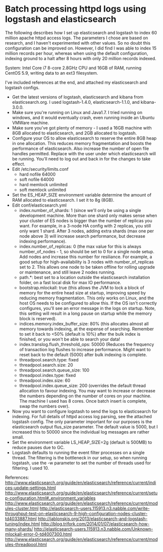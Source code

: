 # Batch processing httpd logs using logstash and elasticsearch

The following describes how I set up elasticsearch and logstash to index 60 million apache httpd access logs. The parameters I chose are based on  research, and I haven't experimented with other values. So no doubt this configuration can be improved on. However, I did find I was able to index 15 million records per hour, whereas when using the default configuration, indexing ground to a halt after 8 hours with only 20 million  records indexed.

System: Intel Core i7 8-core 2.8GHz CPU and 16GB of RAM, running CentOS 5.9, writing data to an ext3 filesystem.

I've included references at the end, and attached my elasticsearch and logstash configs.

* Get the latest versions of logstash, elasticsearch and kibana from elasticsearch.org.  I used logstash-1.4.0, elasticsearch-1.1.0, and kibana-3.0.0.
* Make sure you're running on Linux and Java1.7.  I tried running on windows, and it would eventually crash,  even running inside an Ubuntu VMWare machine.
* Make sure you've got plenty of memory - I used a 16GB machine with 8GB allocated to elasticsearch, and 2GB allocated to logstash.
* Configure your OS to allow elasticsearch to reserve the entire 8GB heap in one allocation. This reduces memory fragmentation and boosts the performance of elasticsearch. Also increase the number of open file handles permitted. Replace <user> with the user under which elasticsearch will be running. You'll need to log out and back in for the changes to take effect.
* Edit /etc/security/limits.conf
  * <user> hard nofile 64000
  * <user>  soft nofile 64000
  * <user>  hard memlock unlimited
  * <user>  soft memlock unlimited
* Set the ES_HEAP_SIZE environment variable determine the amount of RAM allocated to elasticsearch.  I set it to 8g (8GB).
* Edit conf/elasticsearch.yml
  * index.number_of_shards: 1 (since we'll only be using a single development machine.  More than one shard only makes sense when your cluster of ES nodes is bigger than the number of replicas you want. For example, in a 3-node HA config with 2 replicas, you still only want 1 shard.  After 3 nodes, adding extra shards (max one per node above 3) will increase search performance, but decrease indexing performance).
  * index.number_of_replicas: 0 (the max value for this is always number_of_nodes - 1, so should be set to 0 for a single node setup.  Add nodes and increase this number for resiliance. For example, a good setup for high-availability is 3 nodes with number_of_replicas set to 2. This allows one node to be taken offline for rolling upgrade or maintenance, and still leave 2 nodes running.
  * path.*: best set to a location outside the elasticsearch installation folder, on a fast local disk for max IO performance.
  * bootstrap.mlockall: true (this allows the JVM to lock a block of memory for the entire head size at startup, improving speed by reducing memory fragmentation. This only works on Linux, and the host OS needs to be configured to allow this.  If the OS isn't correctly configures, you'll see an error message in the logs on startup. Note, this setting will result in a long pause on startup while the memory block is reserved).
  * indices.memory.index_buffer_size: 80% (this allocates almost all memory towards indexing, at the expense of searching. Remember to set it back to <50% (default is 10%) after the bulk index is finished, or you won't be able to search your data!
  * index.translog.flush_threshold_ops: 50000 (Reduces the frequency of transaction log flushes to increase performance. Might want to reset back to the default (5000) after bulk indexing is complete.
  * threadpool.search.type: fixed
  * threadpool.search.size: 20
  * threadpool.search.queue_size: 100
  * threadpool.index.type: fixed
  * threadpool.index.size: 60
  * threadpool.index.queue_size: 200 (overrides the default thread allocation to favour indexing. You may want to increase or decrease the numbers depending on the number of cores on your machine.  The machine I used has 8 cores. Once batch insert is complete, swap the numbers over).
* Now you want to configure logstash to send the logs to elasticsearch for indexing. For full details of httpd access log parsing, see the attached logstash config. The only parameter important for our purposes is the elasticsearch output flus_size parameter. The default value is 5000, but I increased this to 50000 since the individual log messages are rather small.
* Set the environment variable LS_HEAP_SIZE=2g (default is 500MB) to reduce pauses due to GC.
* Logstash defaults to running the event filter processes on a single thread. The filtering is the bottleneck in our setup, so when running logstash, use the -w parameter to set the number of threads used for filtering. I used 10.

References:
http://www.elasticsearch.org/guide/en/elasticsearch/reference/current/indices-update-settings.html
http://www.elasticsearch.org/guide/en/elasticsearch/reference/current/setup-configuration.html#_environment_variables
http://www.elasticsearch.org/guide/en/elasticsearch/reference/current/modules-cluster.html
http://elasticsearch-users.115913.n3.nabble.com/write-throughput-test-on-elasticsearch-9-high-configuration-nodes-cluster-td4033887.html
http://jablonskis.org/2013/elasticsearch-and-logstash-tuning/index.html
http://blog.trifork.com/2014/01/07/elasticsearch-how-many-shards/
http://elasticsearch-users.115913.n3.nabble.com/Unknown-mlockall-error-0-td4007300.html
http://www.elasticsearch.org/guide/en/elasticsearch/reference/current/modules-threadpool.html
